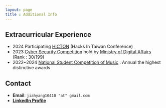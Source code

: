 ```yaml
---
layout: page
title : Additional Info
---
```


## Extracurricular Experience
- 2024	Participating [HICTON](https://hitcon.org/2024/CMT/) (Hacks In Taiwan Conference)
- 2023  [Cyber Security Competition](https://csc.nics.nat.gov.tw/) hold by [Ministry of Digital Affairs](https://moda.gov.tw/en/) (Rank : 30/199)
- 2022~2024	[National Student Competition of Music](https://web.arte.gov.tw/music/) : Annual the highest distinctive awards


## Contact
+ **Email**: `jiahyang10410 "at" gmail.com`
+ [**LinkedIn Profile**](https://www.linkedin.com/in/kai-jay-weng-97b53b20b)